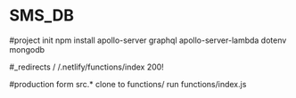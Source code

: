 # SMS_DB

#project init
npm install apollo-server graphql apollo-server-lambda dotenv mongodb

#_redirects
/ /.netlify/functions/index 200!

#production
form src.* clone to functions/
run functions/index.js